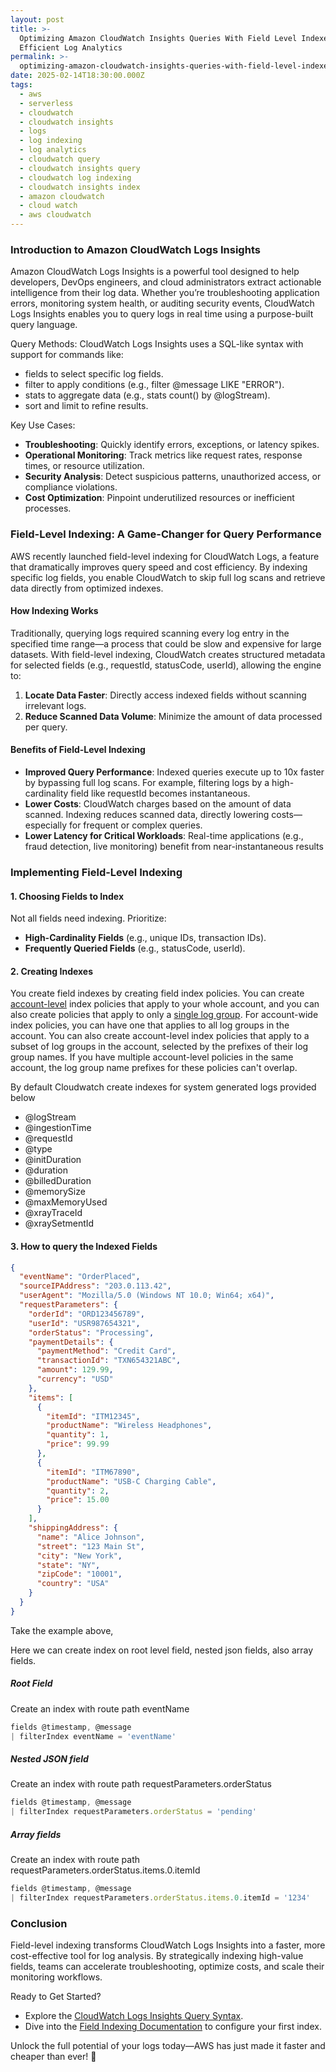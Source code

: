 ```yaml
---
layout: post
title: >-
  Optimizing Amazon CloudWatch Insights Queries With Field Level Indexes for
  Efficient Log Analytics
permalink: >-
  optimizing-amazon-cloudwatch-insights-queries-with-field-level-indexes-for-efficient-log-analytics
date: 2025-02-14T18:30:00.000Z
tags:
  - aws
  - serverless
  - cloudwatch
  - cloudwatch insights
  - logs
  - log indexing
  - log analytics
  - cloudwatch query
  - cloudwatch insights query
  - cloudwatch log indexing
  - cloudwatch insights index
  - amazon cloudwatch
  - cloud watch
  - aws cloudwatch
---
```


### Introduction to Amazon CloudWatch Logs Insights

Amazon CloudWatch Logs Insights is a powerful tool designed to help developers, DevOps engineers, and cloud administrators extract actionable intelligence from their log data. Whether you’re troubleshooting application errors, monitoring system health, or auditing security events, CloudWatch Logs Insights enables you to query logs in real time using a purpose-built query language.

Query Methods:
CloudWatch Logs Insights uses a SQL-like syntax with support for commands like:

* fields to select specific log fields.
* filter to apply conditions (e.g., filter @message LIKE "ERROR").
* stats to aggregate data (e.g., stats count() by @logStream).
* sort and limit to refine results.

Key Use Cases:

* **Troubleshooting**: Quickly identify errors, exceptions, or latency spikes.
* **Operational Monitoring**: Track metrics like request rates, response times, or resource utilization.
* **Security Analysis**: Detect suspicious patterns, unauthorized access, or compliance violations.
* **Cost Optimization**: Pinpoint underutilized resources or inefficient processes.


### Field-Level Indexing: A Game-Changer for Query Performance

AWS recently launched field-level indexing for CloudWatch Logs, a feature that dramatically improves query speed and cost efficiency. By indexing specific log fields, you enable CloudWatch to skip full log scans and retrieve data directly from optimized indexes.

#### How Indexing Works

Traditionally, querying logs required scanning every log entry in the specified time range—a process that could be slow and expensive for large datasets. With field-level indexing, CloudWatch creates structured metadata for selected fields (e.g., requestId, statusCode, userId), allowing the engine to:

1. **Locate Data Faster**: Directly access indexed fields without scanning irrelevant logs.
2. **Reduce Scanned Data Volume**: Minimize the amount of data processed per query.

#### Benefits of Field-Level Indexing

* **Improved Query Performance**:
  Indexed queries execute up to 10x faster by bypassing full log scans. For example, filtering logs by a high-cardinality field like requestId becomes instantaneous.
* **Lower Costs**:
  CloudWatch charges based on the amount of data scanned. Indexing reduces scanned data, directly lowering costs—especially for frequent or complex queries.
* **Lower Latency for Critical Workloads**:
  Real-time applications (e.g., fraud detection, live monitoring) benefit from near-instantaneous results

### Implementing Field-Level Indexing

#### 1. Choosing Fields to Index

Not all fields need indexing. Prioritize:

* **High-Cardinality Fields** (e.g., unique IDs, transaction IDs).
* **Frequently Queried Fields** (e.g., statusCode, userId).

#### 2. Creating Indexes

You create field indexes by creating field index policies. You can create [account-level](https://docs.aws.amazon.com/AmazonCloudWatch/latest/logs/CloudWatchLogs-Field-Indexing-CreateAccountLevel.html) index policies that apply to your whole account, and you can also create policies that apply to only a [single log group](https://docs.aws.amazon.com/AmazonCloudWatch/latest/logs/CloudWatchLogs-Field-Indexing-CreateLogGroupLevel.html). For account-wide index policies, you can have one that applies to all log groups in the account. You can also create account-level index policies that apply to a subset of log groups in the account, selected by the prefixes of their log group names. If you have multiple account-level policies in the same account, the log group name prefixes for these policies can't overlap.

By default Cloudwatch create indexes for system generated logs provided below

* @logStream
* @ingestionTime
* @requestId
* @type
* @initDuration
* @duration
* @billedDuration
* @memorySize
* @maxMemoryUsed
* @xrayTraceId
* @xraySetmentId

#### 3. How to query the Indexed Fields

```json
{
  "eventName": "OrderPlaced",
  "sourceIPAddress": "203.0.113.42",
  "userAgent": "Mozilla/5.0 (Windows NT 10.0; Win64; x64)",
  "requestParameters": {
    "orderId": "ORD123456789",
    "userId": "USR987654321",
    "orderStatus": "Processing",
    "paymentDetails": {
      "paymentMethod": "Credit Card",
      "transactionId": "TXN654321ABC",
      "amount": 129.99,
      "currency": "USD"
    },
    "items": [
      {
        "itemId": "ITM12345",
        "productName": "Wireless Headphones",
        "quantity": 1,
        "price": 99.99
      },
      {
        "itemId": "ITM67890",
        "productName": "USB-C Charging Cable",
        "quantity": 2,
        "price": 15.00
      }
    ],
    "shippingAddress": {
      "name": "Alice Johnson",
      "street": "123 Main St",
      "city": "New York",
      "state": "NY",
      "zipCode": "10001",
      "country": "USA"
    }
  }
}
```

Take the example above,

Here we can create index on root level field, nested json fields, also array fields.

##### Root Field

Create an index with route path eventName

```javascript
fields @timestamp, @message 
| filterIndex eventName = 'eventName'

```

##### Nested JSON field

Create an index with route path  requestParameters.orderStatus

```javascript
fields @timestamp, @message 
| filterIndex requestParameters.orderStatus = 'pending'
```

##### Array fields

Create an index with route path  requestParameters.orderStatus.items.0.itemId

```javascript
fields @timestamp, @message 
| filterIndex requestParameters.orderStatus.items.0.itemId = '1234'
```

### Conclusion

Field-level indexing transforms CloudWatch Logs Insights into a faster, more cost-effective tool for log analysis. By strategically indexing high-value fields, teams can accelerate troubleshooting, optimize costs, and scale their monitoring workflows.

Ready to Get Started?

* Explore the [CloudWatch Logs Insights Query Syntax](https://docs.aws.amazon.com/AmazonCloudWatch/latest/logs/AnalyzingLogData.html).
* Dive into the [Field Indexing Documentation](https://docs.aws.amazon.com/AmazonCloudWatch/latest/logs/CloudWatchLogs-Field-Indexing.html) to configure your first index.

Unlock the full potential of your logs today—AWS has just made it faster and cheaper than ever! 🚀
